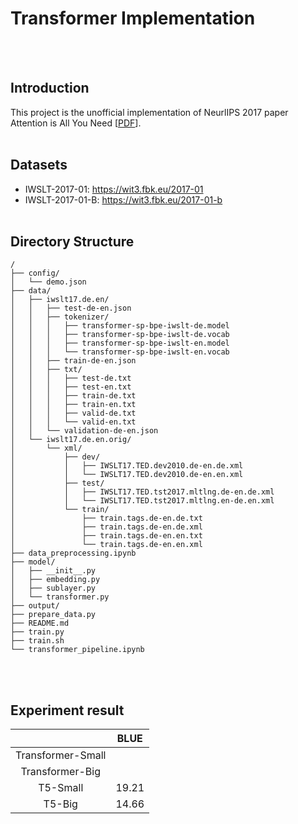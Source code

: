 # Transformer Implementation

<br><br>

## Introduction
This project is the unofficial implementation of NeurlIPS 2017 paper Attention is All You Need [[PDF](https://arxiv.org/abs/1706.03762)]. 
<br><br>


## Datasets
* IWSLT-2017-01: https://wit3.fbk.eu/2017-01
* IWSLT-2017-01-B: https://wit3.fbk.eu/2017-01-b
<br><br>

## Directory Structure
```
/
├── config/
│   └── demo.json
├── data/
│   ├── iwslt17.de.en/
│   │   ├── test-de-en.json
│   │   ├── tokenizer/
│   │   │   ├── transformer-sp-bpe-iwslt-de.model
│   │   │   ├── transformer-sp-bpe-iwslt-de.vocab
│   │   │   ├── transformer-sp-bpe-iwslt-en.model
│   │   │   └── transformer-sp-bpe-iwslt-en.vocab
│   │   ├── train-de-en.json
│   │   ├── txt/
│   │   │   ├── test-de.txt
│   │   │   ├── test-en.txt
│   │   │   ├── train-de.txt
│   │   │   ├── train-en.txt
│   │   │   ├── valid-de.txt
│   │   │   └── valid-en.txt
│   │   └── validation-de-en.json
│   └── iwslt17.de.en.orig/
│       └── xml/
│           ├── dev/
│           │   ├── IWSLT17.TED.dev2010.de-en.de.xml
│           │   └── IWSLT17.TED.dev2010.de-en.en.xml
│           ├── test/
│           │   ├── IWSLT17.TED.tst2017.mltlng.de-en.de.xml
│           │   └── IWSLT17.TED.tst2017.mltlng.en-de.en.xml
│           └── train/
│               ├── train.tags.de-en.de.txt
│               ├── train.tags.de-en.de.xml
│               ├── train.tags.de-en.en.txt
│               └── train.tags.de-en.en.xml
├── data_preprocessing.ipynb
├── model/
│   ├── __init__.py
│   ├── embedding.py
│   ├── sublayer.py
│   └── transformer.py
├── output/
├── prepare_data.py
├── README.md
├── train.py
├── train.sh
└── transformer_pipeline.ipynb
```

<br><br>


## Experiment result

|         | BLUE |
| :-----: |:----: | 
| Transformer-Small  |  | 
| Transformer-Big |  |
| T5-Small  | 19.21 | 
| T5-Big | 14.66 |

<br><br>
